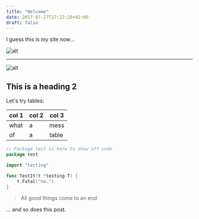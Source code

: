 ```yaml
---
title: "Welcome"
date: 2017-07-27T17:22:26+02:00
draft: false
---
```


I guess this is my site now...

![alt](https://via.placeholder.com/550x350)

---

![alt](https://via.placeholder.com/550x150)

## This is a heading 2

Let's try tables:

col 1 | col 2 | col 3
---|---|---
what | a | mess
of | a | table


```go
// Package test is here to show off code
package test

import "testing"

func TestIt(t *testing.T) {
    t.Fatal("no.")
}
```


> All good things come to an end

... and so does this post.
